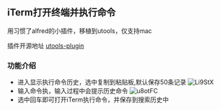## iTerm打开终端并执行命令

用习惯了alfred的小插件，移植到utools，仅支持mac

插件开源地址 [utools-plugin](https://github.com/yhan219/utools-plugin)

### 功能介绍
- 进入显示执行命令历史，选中复制到粘贴板,默认保存50条记录
![Li9StX](https://gitee.com/yhan219/blog-image/raw/master/yhan/Li9StX.png)
- 输入命令执，输入过程中会提示历史命令
![u8otFC](https://gitee.com/yhan219/blog-image/raw/master/yhan/u8otFC.png)
- 选中回车即可打开iTerm执行命令，并保存到搜索历史中

